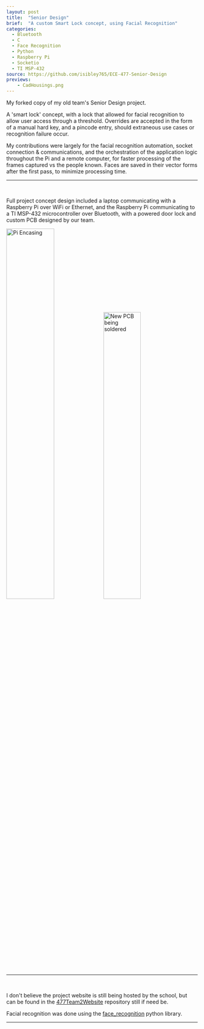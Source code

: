 ```yaml
---
layout: post
title:  "Senior Design"
brief:  "A custom Smart Lock concept, using Facial Recognition"
categories:
  - Bluetooth
  - C
  - Face Recognition
  - Python
  - Raspberry Pi
  - Socketio
  - TI MSP-432
source: https://github.com/isibley765/ECE-477-Senior-Design
previews:
    - CadHousings.png
---
```


My forked copy of my old team's Senior Design project.

A 'smart lock' concept, with a lock that allowed for facial recognition to allow user access through a threshold.
Overrides are accepted in the form of a manual hard key, and a pincode entry, should extraneous use cases or
recognition failure occur.

My contributions were largely for the facial recognition automation, socket connection & communications, and the
orchestration of the application logic throughout the Pi and a remote computer, for faster processing of the frames
captured vs the people known. Faces are saved in their vector forms after the first pass, to minimize processing
time.

---
<br/>

Full project concept design included a laptop communicating with a Raspberry Pi over WiFi or Ethernet, and the
Raspberry Pi communicating to a TI MSP-432 microcontroller over Bluetooth, with a powered door lock and custom
PCB designed by our team.

<img src="{{site.baseurl}}/images/Senior Design/PiAndCameraEnclosed.jpg" alt="Pi Encasing" width="50%" />
<img src="{{site.baseurl}}/images/Senior Design/solderingNewBoard.jpg" alt="New PCB being soldered" width="44%" />

---
<br>

I don't believe the project website is still being hosted by the school, but can be found in the
[477Team2Website](https://github.com/isibley765/477Team2Website) repository still if need be.

Facial recognition was done using the [face_recognition](https://pypi.org/project/face-recognition/) python
library.

---
